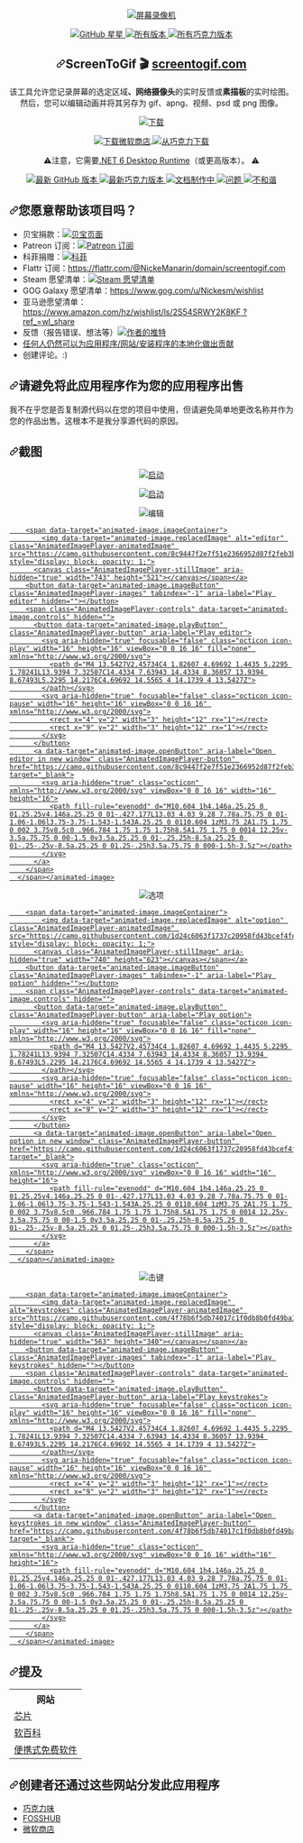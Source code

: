 <div class="Box-sc-g0xbh4-0 bJMeLZ js-snippet-clipboard-copy-unpositioned" data-hpc="true"><article class="markdown-body entry-content container-lg" itemprop="text"><p align="center" dir="auto">
<a href="https://github.com/NickeManarin/ScreenToGif">
<img align="center" alt="屏幕录像机" src="https://camo.githubusercontent.com/6c65ce76a953c3a2845075c6cbaec19314ea24c821c0bc9fd6fed685bd4759c7/68747470733a2f2f7777772e73637265656e746f6769662e636f6d2f6c6f676f732f6d732d69636f6e2d313434783134342e706e67" data-canonical-src="https://www.screentogif.com/logos/ms-icon-144x144.png" style="max-width: 100%;">
</a>
</p>
<p align="center" dir="auto">
<a href="https://github.com/NickeManarin/ScreenToGif/stargazers">
 <img alt="GitHub 星星" src="https://camo.githubusercontent.com/06ff343b7633abb26e5a258fac3b45549c9d91fb86f8c6bcacbf0acf73753b70/68747470733a2f2f696d672e736869656c64732e696f2f6769746875622f73746172732f4e69636b654d616e6172696e2f53637265656e546f4769662e737667" data-canonical-src="https://img.shields.io/github/stars/NickeManarin/ScreenToGif.svg" style="max-width: 100%;">
</a>
<a href="https://github.com/NickeManarin/ScreenToGif/releases">
 <img alt="所有版本" src="https://camo.githubusercontent.com/a00fbeeb523b0dc4a453ead9b3fdcad6f57e74dc88676d820e9b89e745bb42aa/68747470733a2f2f696d672e736869656c64732e696f2f6769746875622f646f776e6c6f6164732f4e69636b654d616e6172696e2f53637265656e546f4769662f746f74616c2e737667" data-canonical-src="https://img.shields.io/github/downloads/NickeManarin/ScreenToGif/total.svg" style="max-width: 100%;">
</a>
<a href="https://chocolatey.org/packages/screentogif" rel="nofollow">
 <img alt="所有巧克力版本" src="https://camo.githubusercontent.com/d1145cdb11ea6e19bfce6ed73da58fbca4a6265e237bf712bef4912f0cd126a0/68747470733a2f2f696d672e736869656c64732e696f2f63686f636f6c617465792f64742f73637265656e746f6769662e737667" data-canonical-src="https://img.shields.io/chocolatey/dt/screentogif.svg" style="max-width: 100%;">
</a>
</p>
<h1 align="center" tabindex="-1" dir="auto"><a id="user-content-screentogif--screentogifcom" class="anchor" aria-hidden="true" tabindex="-1" href="#screentogif--screentogifcom"><svg class="octicon octicon-link" viewBox="0 0 16 16" version="1.1" width="16" height="16" aria-hidden="true"><path d="m7.775 3.275 1.25-1.25a3.5 3.5 0 1 1 4.95 4.95l-2.5 2.5a3.5 3.5 0 0 1-4.95 0 .751.751 0 0 1 .018-1.042.751.751 0 0 1 1.042-.018 1.998 1.998 0 0 0 2.83 0l2.5-2.5a2.002 2.002 0 0 0-2.83-2.83l-1.25 1.25a.751.751 0 0 1-1.042-.018.751.751 0 0 1-.018-1.042Zm-4.69 9.64a1.998 1.998 0 0 0 2.83 0l1.25-1.25a.751.751 0 0 1 1.042.018.751.751 0 0 1 .018 1.042l-1.25 1.25a3.5 3.5 0 1 1-4.95-4.95l2.5-2.5a3.5 3.5 0 0 1 4.95 0 .751.751 0 0 1-.018 1.042.751.751 0 0 1-1.042.018 1.998 1.998 0 0 0-2.83 0l-2.5 2.5a1.998 1.998 0 0 0 0 2.83Z"></path></svg></a><font style="vertical-align: inherit;"><font style="vertical-align: inherit;">ScreenToGif 🎬 </font></font><a href="http://www.screentogif.com/" rel="nofollow"><font style="vertical-align: inherit;"><font style="vertical-align: inherit;">screentogif.com</font></font></a></h1>
<p align="center" dir="auto"><font style="vertical-align: inherit;"><font style="vertical-align: inherit;">该工具允许您记录屏幕的选定区域</font></font><strong><font style="vertical-align: inherit;"><font style="vertical-align: inherit;">、</font></font></strong><font style="vertical-align: inherit;"></font><strong><font style="vertical-align: inherit;"><font style="vertical-align: inherit;">网络摄像头</font></font></strong><font style="vertical-align: inherit;"><font style="vertical-align: inherit;">的实时反馈或</font></font><strong><font style="vertical-align: inherit;"><font style="vertical-align: inherit;">素描板</font></font></strong><font style="vertical-align: inherit;"><font style="vertical-align: inherit;">的实时绘图</font><font style="vertical-align: inherit;">。</font><font style="vertical-align: inherit;">然后，您可以编辑动画并将其另存为 gif、apng、视频、psd 或 png 图像。</font></font></p>
<p align="center" dir="auto">
    <a href="https://github.com/NickeManarin/ScreenToGif/releases">
        <img align="center" alt="下载" src="https://camo.githubusercontent.com/3e73c85e780f72189a2217e49dfa8e09e1174e2840bf190fa5f9464186e749fd/68747470733a2f2f7777772e73637265656e746f6769662e636f6d2f77696b692f646f776e6c6f61642d6e6f772e706e67" data-canonical-src="https://www.screentogif.com/wiki/download-now.png" style="max-width: 100%;">
    </a>
</p>
<p align="center" dir="auto">
    <a href="https://www.microsoft.com/en-us/p/screentogif/9n3sqk8pds8g" rel="nofollow">
        <img align="center" alt="下载微软商店" src="https://camo.githubusercontent.com/39f3f5757f2dc2bb14711afa01d2cf8d0b70e5fffd1045d463c92419173eb2bc/68747470733a2f2f7777772e73637265656e746f6769662e636f6d2f77696b692f646f776e6c6f61642d73746f72652e706e67" data-canonical-src="https://www.screentogif.com/wiki/download-store.png" style="max-width: 100%;">
    </a>
    <a href="https://chocolatey.org/packages/screentogif" rel="nofollow">
        <img align="center" alt="从巧克力下载" src="https://camo.githubusercontent.com/413e2e9f2ac77fdd1869643be1862451521dd5e8a18b730241021044025916a0/68747470733a2f2f7777772e73637265656e746f6769662e636f6d2f77696b692f646f776e6c6f61642d63686f636f6c617465792e706e67" data-canonical-src="https://www.screentogif.com/wiki/download-chocolatey.png" style="max-width: 100%;">
    </a>
</p>
<p align="center" dir="auto">
<g-emoji class="g-emoji" alias="warning"><font style="vertical-align: inherit;"><font style="vertical-align: inherit;">⚠️</font></font></g-emoji><font style="vertical-align: inherit;"><font style="vertical-align: inherit;">注意，它需要</font></font><a href="https://dotnet.microsoft.com/en-us/download/dotnet/6.0/runtime" rel="nofollow"><font style="vertical-align: inherit;"><font style="vertical-align: inherit;">.NET 6 Desktop Runtime</font></font></a><font style="vertical-align: inherit;"><font style="vertical-align: inherit;">（或更高版本）。 
 </font></font><g-emoji class="g-emoji" alias="warning"><font style="vertical-align: inherit;"><font style="vertical-align: inherit;">⚠️</font></font></g-emoji>
</p>
<p align="center" dir="auto">
<a href="https://github.com/NickeManarin/ScreenToGif/releases/latest">
 <img alt="最新 GitHub 版本" src="https://camo.githubusercontent.com/bc5aee76805ee19a9fd53087684168d965054b98d554ef542c54a3a8634a675a/68747470733a2f2f696d672e736869656c64732e696f2f6769746875622f72656c656173652f6e69636b656d616e6172696e2f73637265656e746f6769662e737667" data-canonical-src="https://img.shields.io/github/release/nickemanarin/screentogif.svg" style="max-width: 100%;">
</a>
<a href="https://chocolatey.org/packages/screentogif" rel="nofollow">
 <img alt="最新巧克力版本" src="https://camo.githubusercontent.com/5f23b61f56f537c7da143a79d059639cd3f8f45a63dfab1ced9feecd70c7d22a/68747470733a2f2f696d672e736869656c64732e696f2f63686f636f6c617465792f762f73637265656e746f6769662e737667" data-canonical-src="https://img.shields.io/chocolatey/v/screentogif.svg" style="max-width: 100%;">
</a>
<a href="https://github.com/NickeManarin/ScreenToGif/wiki/Help">
 <img alt="文档制作中" src="https://camo.githubusercontent.com/557e9233ba21999a773a35f0760d12a87bd1acc82a99b23b781e1fdccd25be2f/68747470733a2f2f696d672e736869656c64732e696f2f62616467652f446f63732d5749502d7265642e737667" data-canonical-src="https://img.shields.io/badge/Docs-WIP-red.svg" style="max-width: 100%;">
</a>
<a href="https://github.com/NickeManarin/ScreenToGif/issues">
 <img alt="问题" src="https://camo.githubusercontent.com/dfcdd2bf4fc047e057715ce57d0167ca976365136f77f32af247b5c98a3a6387/68747470733a2f2f696d672e736869656c64732e696f2f6769746875622f6973737565732f4e69636b654d616e6172696e2f53637265656e546f4769662e737667" data-canonical-src="https://img.shields.io/github/issues/NickeManarin/ScreenToGif.svg" style="max-width: 100%;">
</a>
<a href="https://discord.gg/XgEqDHX" rel="nofollow">
 <img src="https://camo.githubusercontent.com/ac6b735409d10db1a6ddfa851959d1e525d85c88b5a6725e848ae635ed5f1455/68747470733a2f2f696d672e736869656c64732e696f2f646973636f72642f3331383236303731393638303335363335322e737667" alt="不和谐" data-canonical-src="https://img.shields.io/discord/318260719680356352.svg" style="max-width: 100%;">
</a>
</p>
<h2 tabindex="-1" dir="auto"><a id="user-content-would-you-like-to-help-the-project" class="anchor" aria-hidden="true" tabindex="-1" href="#would-you-like-to-help-the-project"><svg class="octicon octicon-link" viewBox="0 0 16 16" version="1.1" width="16" height="16" aria-hidden="true"><path d="m7.775 3.275 1.25-1.25a3.5 3.5 0 1 1 4.95 4.95l-2.5 2.5a3.5 3.5 0 0 1-4.95 0 .751.751 0 0 1 .018-1.042.751.751 0 0 1 1.042-.018 1.998 1.998 0 0 0 2.83 0l2.5-2.5a2.002 2.002 0 0 0-2.83-2.83l-1.25 1.25a.751.751 0 0 1-1.042-.018.751.751 0 0 1-.018-1.042Zm-4.69 9.64a1.998 1.998 0 0 0 2.83 0l1.25-1.25a.751.751 0 0 1 1.042.018.751.751 0 0 1 .018 1.042l-1.25 1.25a3.5 3.5 0 1 1-4.95-4.95l2.5-2.5a3.5 3.5 0 0 1 4.95 0 .751.751 0 0 1-.018 1.042.751.751 0 0 1-1.042.018 1.998 1.998 0 0 0-2.83 0l-2.5 2.5a1.998 1.998 0 0 0 0 2.83Z"></path></svg></a><font style="vertical-align: inherit;"><font style="vertical-align: inherit;">您愿意帮助该项目吗？</font></font></h2>
<ul dir="auto">
<li><font style="vertical-align: inherit;"><font style="vertical-align: inherit;">贝宝捐款：</font></font><a href="https://www.paypal.com/cgi-bin/webscr?cmd=_donations&amp;business=JCY2BGLULSWVJ&amp;lc=US&amp;item_name=ScreenToGif&amp;item_number=screentogif&amp;currency_code=USD&amp;bn=PP%2dDonationsBF%3abtn_donateCC_LG%2egif%3aNonHosted" rel="nofollow"><img src="https://camo.githubusercontent.com/5f266aaa3d117272aaa16e859b6e73eb1228036cf1fd79e62242403f14bc4203/68747470733a2f2f696d672e736869656c64732e696f2f62616467652f646f6e6174652d50617970616c2d6664383230302e737667" alt="贝宝页面" data-canonical-src="https://img.shields.io/badge/donate-Paypal-fd8200.svg" style="max-width: 100%;"></a></li>
<li><font style="vertical-align: inherit;"><font style="vertical-align: inherit;">Patreon 订阅：</font></font><a href="https://www.patreon.com/nicke" rel="nofollow"><img src="https://camo.githubusercontent.com/0616ed6d3eef07d1fe589f3db36a46f2945ded9421e5bf11137f9037f7258b23/68747470733a2f2f696d672e736869656c64732e696f2f62616467652f7375627363726962652d50617472656f6e2d6f72616e67652e737667" alt="Patreon 订阅" data-canonical-src="https://img.shields.io/badge/subscribe-Patreon-orange.svg" style="max-width: 100%;"></a></li>
<li><font style="vertical-align: inherit;"><font style="vertical-align: inherit;">科菲捐赠：</font></font><a href="https://ko-fi.com/B0B7Y5Z9" rel="nofollow"><img src="https://camo.githubusercontent.com/552bca7ad4a634b3ee2168758c2e3d288e786d2185d77c2892bcdee7f8a53df8/68747470733a2f2f7777772e6b6f2d66692e636f6d2f696d672f676974687562627574746f6e5f736d2e737667" alt="科菲" data-canonical-src="https://www.ko-fi.com/img/githubbutton_sm.svg" style="max-width: 100%;"></a></li>
<li><font style="vertical-align: inherit;"><font style="vertical-align: inherit;">Flattr 订阅：</font></font><a href="https://flattr.com/@NickeManarin/domain/screentogif.com" rel="nofollow"><font style="vertical-align: inherit;"><font style="vertical-align: inherit;">https://flattr.com/@NickeManarin/domain/screentogif.com</font></font></a></li>
<li><font style="vertical-align: inherit;"><font style="vertical-align: inherit;">Steam 愿望清单：</font></font><a href="http://steamcommunity.com/id/nickesm/wishlist" rel="nofollow"><img src="https://camo.githubusercontent.com/1e1019ca96877f8dc24e88c43f2749ae373453facaea3ded8cc1e7bbec1e8fa3/68747470733a2f2f696d672e736869656c64732e696f2f62616467652f646f6e6174652d537465616d2d3137316132312e737667" alt="Steam 愿望清单" data-canonical-src="https://img.shields.io/badge/donate-Steam-171a21.svg" style="max-width: 100%;"></a></li>
<li><font style="vertical-align: inherit;"><font style="vertical-align: inherit;">GOG Galaxy 愿望清单：</font></font><a href="https://www.gog.com/u/Nickesm/wishlist" rel="nofollow"><font style="vertical-align: inherit;"><font style="vertical-align: inherit;">https://www.gog.com/u/Nickesm/wishlist</font></font></a></li>
<li><font style="vertical-align: inherit;"><font style="vertical-align: inherit;">亚马逊愿望清单：</font></font><a href="https://www.amazon.com/hz/wishlist/ls/2S54SRWY2K8KF?ref_=wl_share" rel="nofollow"><font style="vertical-align: inherit;"><font style="vertical-align: inherit;">https://www.amazon.com/hz/wishlist/ls/2S54SRWY2K8KF ?ref_=wl_share</font></font></a></li>
<li><font style="vertical-align: inherit;"><font style="vertical-align: inherit;">反馈（报告错误、想法等）</font></font><a href="https://twitter.com/NickeManarin" rel="nofollow"><img src="https://camo.githubusercontent.com/e1ac4982f56478caa131969f7d15510df2e80ba71e9022bb1ded20d9fd517f6c/68747470733a2f2f696d672e736869656c64732e696f2f62616467652f547769747465722d2534304e69636b654d616e6172696e2d626c75652e737667" alt="作者的推特" data-canonical-src="https://img.shields.io/badge/Twitter-%40NickeManarin-blue.svg" style="max-width: 100%;"></a></li>
<li><a href="https://github.com/NickeManarin/ScreenToGif/blob/master/LOCALIZATION.md"><font style="vertical-align: inherit;"><font style="vertical-align: inherit;">任何人仍然可以为应用程序/网站/安装程序的本地化做出贡献</font></font></a></li>
<li><font style="vertical-align: inherit;"><font style="vertical-align: inherit;">创建评论。</font><font style="vertical-align: inherit;">:)</font></font></li>
</ul>
<h2 tabindex="-1" dir="auto"><a id="user-content-please-avoid-selling-this-app-as-yours" class="anchor" aria-hidden="true" tabindex="-1" href="#please-avoid-selling-this-app-as-yours"><svg class="octicon octicon-link" viewBox="0 0 16 16" version="1.1" width="16" height="16" aria-hidden="true"><path d="m7.775 3.275 1.25-1.25a3.5 3.5 0 1 1 4.95 4.95l-2.5 2.5a3.5 3.5 0 0 1-4.95 0 .751.751 0 0 1 .018-1.042.751.751 0 0 1 1.042-.018 1.998 1.998 0 0 0 2.83 0l2.5-2.5a2.002 2.002 0 0 0-2.83-2.83l-1.25 1.25a.751.751 0 0 1-1.042-.018.751.751 0 0 1-.018-1.042Zm-4.69 9.64a1.998 1.998 0 0 0 2.83 0l1.25-1.25a.751.751 0 0 1 1.042.018.751.751 0 0 1 .018 1.042l-1.25 1.25a3.5 3.5 0 1 1-4.95-4.95l2.5-2.5a3.5 3.5 0 0 1 4.95 0 .751.751 0 0 1-.018 1.042.751.751 0 0 1-1.042.018 1.998 1.998 0 0 0-2.83 0l-2.5 2.5a1.998 1.998 0 0 0 0 2.83Z"></path></svg></a><font style="vertical-align: inherit;"><font style="vertical-align: inherit;">请避免将此应用程序作为您的应用程序出售</font></font></h2><font style="vertical-align: inherit;"><font style="vertical-align: inherit;">
我不在乎您是否复制源代码以在您的项目中使用，但请避免简单地更改名称并作为您的作品出售。</font><font style="vertical-align: inherit;">这根本不是我分享源代码的原因。
</font></font><h2 tabindex="-1" dir="auto"><a id="user-content-screenshots" class="anchor" aria-hidden="true" tabindex="-1" href="#screenshots"><svg class="octicon octicon-link" viewBox="0 0 16 16" version="1.1" width="16" height="16" aria-hidden="true"><path d="m7.775 3.275 1.25-1.25a3.5 3.5 0 1 1 4.95 4.95l-2.5 2.5a3.5 3.5 0 0 1-4.95 0 .751.751 0 0 1 .018-1.042.751.751 0 0 1 1.042-.018 1.998 1.998 0 0 0 2.83 0l2.5-2.5a2.002 2.002 0 0 0-2.83-2.83l-1.25 1.25a.751.751 0 0 1-1.042-.018.751.751 0 0 1-.018-1.042Zm-4.69 9.64a1.998 1.998 0 0 0 2.83 0l1.25-1.25a.751.751 0 0 1 1.042.018.751.751 0 0 1 .018 1.042l-1.25 1.25a3.5 3.5 0 1 1-4.95-4.95l2.5-2.5a3.5 3.5 0 0 1 4.95 0 .751.751 0 0 1-.018 1.042.751.751 0 0 1-1.042.018 1.998 1.998 0 0 0-2.83 0l-2.5 2.5a1.998 1.998 0 0 0 0 2.83Z"></path></svg></a><font style="vertical-align: inherit;"><font style="vertical-align: inherit;">截图</font></font></h2>
<p align="center" dir="auto">
 <a target="_blank" rel="noopener noreferrer nofollow" href="https://camo.githubusercontent.com/fe1ef23f97f2e65daa333d89bfda6ac430c396ef687e72bec253c80ee531389f/68747470733a2f2f7777772e73637265656e746f6769662e636f6d2f6d656469612f5265636f726465722e706e67"><img align="center" alt="启动" src="https://camo.githubusercontent.com/fe1ef23f97f2e65daa333d89bfda6ac430c396ef687e72bec253c80ee531389f/68747470733a2f2f7777772e73637265656e746f6769662e636f6d2f6d656469612f5265636f726465722e706e67" data-canonical-src="https://www.screentogif.com/media/Recorder.png" style="max-width: 100%;"></a>
</p>
<p align="center" dir="auto">
 <a target="_blank" rel="noopener noreferrer nofollow" href="https://camo.githubusercontent.com/e998fadf4a771b8c45e55ee2836407c926380c85e5722635a8e6a9d279c92c06/68747470733a2f2f7777772e73637265656e746f6769662e636f6d2f6d656469612f537461727475702e706e67"><img align="center" alt="启动" src="https://camo.githubusercontent.com/e998fadf4a771b8c45e55ee2836407c926380c85e5722635a8e6a9d279c92c06/68747470733a2f2f7777772e73637265656e746f6769662e636f6d2f6d656469612f537461727475702e706e67" data-canonical-src="https://www.screentogif.com/media/Startup.png" style="max-width: 100%;"></a>
</p>
 <p align="center" dir="auto">
 <animated-image data-catalyst=""><a target="_blank" rel="noopener noreferrer nofollow" href="https://camo.githubusercontent.com/8c9447f2e7f51e2366952d87f2feb3b9f66359d719157f55001889ed9ba2b86d/68747470733a2f2f7777772e73637265656e746f6769662e636f6d2f6d656469612f456469746f722e676966" data-target="animated-image.originalLink"><img align="center" alt="编辑" src="https://camo.githubusercontent.com/8c9447f2e7f51e2366952d87f2feb3b9f66359d719157f55001889ed9ba2b86d/68747470733a2f2f7777772e73637265656e746f6769662e636f6d2f6d656469612f456469746f722e676966" data-canonical-src="https://www.screentogif.com/media/Editor.gif" style="max-width: 100%; display: inline-block;" data-target="animated-image.originalImage"></a>
      <span class="AnimatedImagePlayer" data-target="animated-image.player" hidden="">
        <a data-target="animated-image.replacedLink" class="AnimatedImagePlayer-images" href="https://camo.githubusercontent.com/8c9447f2e7f51e2366952d87f2feb3b9f66359d719157f55001889ed9ba2b86d/68747470733a2f2f7777772e73637265656e746f6769662e636f6d2f6d656469612f456469746f722e676966" target="_blank">
          
        <span data-target="animated-image.imageContainer">
            <img data-target="animated-image.replacedImage" alt="editor" class="AnimatedImagePlayer-animatedImage" src="https://camo.githubusercontent.com/8c9447f2e7f51e2366952d87f2feb3b9f66359d719157f55001889ed9ba2b86d/68747470733a2f2f7777772e73637265656e746f6769662e636f6d2f6d656469612f456469746f722e676966" style="display: block; opacity: 1;">
          <canvas class="AnimatedImagePlayer-stillImage" aria-hidden="true" width="743" height="521"></canvas></span></a>
        <button data-target="animated-image.imageButton" class="AnimatedImagePlayer-images" tabindex="-1" aria-label="Play editor" hidden=""></button>
        <span class="AnimatedImagePlayer-controls" data-target="animated-image.controls" hidden="">
          <button data-target="animated-image.playButton" class="AnimatedImagePlayer-button" aria-label="Play editor">
            <svg aria-hidden="true" focusable="false" class="octicon icon-play" width="16" height="16" viewBox="0 0 16 16" fill="none" xmlns="http://www.w3.org/2000/svg">
              <path d="M4 13.5427V2.45734C4 1.82607 4.69692 1.4435 5.2295 1.78241L13.9394 7.32507C14.4334 7.63943 14.4334 8.36057 13.9394 8.67493L5.2295 14.2176C4.69692 14.5565 4 14.1739 4 13.5427Z">
            </path></svg>
            <svg aria-hidden="true" focusable="false" class="octicon icon-pause" width="16" height="16" viewBox="0 0 16 16" xmlns="http://www.w3.org/2000/svg">
              <rect x="4" y="2" width="3" height="12" rx="1"></rect>
              <rect x="9" y="2" width="3" height="12" rx="1"></rect>
            </svg>
          </button>
          <a data-target="animated-image.openButton" aria-label="Open editor in new window" class="AnimatedImagePlayer-button" href="https://camo.githubusercontent.com/8c9447f2e7f51e2366952d87f2feb3b9f66359d719157f55001889ed9ba2b86d/68747470733a2f2f7777772e73637265656e746f6769662e636f6d2f6d656469612f456469746f722e676966" target="_blank">
            <svg aria-hidden="true" class="octicon" xmlns="http://www.w3.org/2000/svg" viewBox="0 0 16 16" width="16" height="16">
              <path fill-rule="evenodd" d="M10.604 1h4.146a.25.25 0 01.25.25v4.146a.25.25 0 01-.427.177L13.03 4.03 9.28 7.78a.75.75 0 01-1.06-1.06l3.75-3.75-1.543-1.543A.25.25 0 0110.604 1zM3.75 2A1.75 1.75 0 002 3.75v8.5c0 .966.784 1.75 1.75 1.75h8.5A1.75 1.75 0 0014 12.25v-3.5a.75.75 0 00-1.5 0v3.5a.25.25 0 01-.25.25h-8.5a.25.25 0 01-.25-.25v-8.5a.25.25 0 01.25-.25h3.5a.75.75 0 000-1.5h-3.5z"></path>
            </svg>
          </a>
        </span>
      </span></animated-image>
 </p>
 <p align="center" dir="auto">
 <animated-image data-catalyst=""><a target="_blank" rel="noopener noreferrer nofollow" href="https://camo.githubusercontent.com/1d24c6063f1737c20958fd43bcef4fe4c4fab2aea78a7070991868ba7b9664bc/68747470733a2f2f7777772e73637265656e746f6769662e636f6d2f6d656469612f4f7074696f6e732e676966" data-target="animated-image.originalLink"><img align="center" alt="选项" src="https://camo.githubusercontent.com/1d24c6063f1737c20958fd43bcef4fe4c4fab2aea78a7070991868ba7b9664bc/68747470733a2f2f7777772e73637265656e746f6769662e636f6d2f6d656469612f4f7074696f6e732e676966" data-canonical-src="https://www.screentogif.com/media/Options.gif" style="max-width: 100%; display: inline-block;" data-target="animated-image.originalImage"></a>
      <span class="AnimatedImagePlayer" data-target="animated-image.player" hidden="">
        <a data-target="animated-image.replacedLink" class="AnimatedImagePlayer-images" href="https://camo.githubusercontent.com/1d24c6063f1737c20958fd43bcef4fe4c4fab2aea78a7070991868ba7b9664bc/68747470733a2f2f7777772e73637265656e746f6769662e636f6d2f6d656469612f4f7074696f6e732e676966" target="_blank">
          
        <span data-target="animated-image.imageContainer">
            <img data-target="animated-image.replacedImage" alt="option" class="AnimatedImagePlayer-animatedImage" src="https://camo.githubusercontent.com/1d24c6063f1737c20958fd43bcef4fe4c4fab2aea78a7070991868ba7b9664bc/68747470733a2f2f7777772e73637265656e746f6769662e636f6d2f6d656469612f4f7074696f6e732e676966" style="display: block; opacity: 1;">
          <canvas class="AnimatedImagePlayer-stillImage" aria-hidden="true" width="740" height="623"></canvas></span></a>
        <button data-target="animated-image.imageButton" class="AnimatedImagePlayer-images" tabindex="-1" aria-label="Play option" hidden=""></button>
        <span class="AnimatedImagePlayer-controls" data-target="animated-image.controls" hidden="">
          <button data-target="animated-image.playButton" class="AnimatedImagePlayer-button" aria-label="Play option">
            <svg aria-hidden="true" focusable="false" class="octicon icon-play" width="16" height="16" viewBox="0 0 16 16" fill="none" xmlns="http://www.w3.org/2000/svg">
              <path d="M4 13.5427V2.45734C4 1.82607 4.69692 1.4435 5.2295 1.78241L13.9394 7.32507C14.4334 7.63943 14.4334 8.36057 13.9394 8.67493L5.2295 14.2176C4.69692 14.5565 4 14.1739 4 13.5427Z">
            </path></svg>
            <svg aria-hidden="true" focusable="false" class="octicon icon-pause" width="16" height="16" viewBox="0 0 16 16" xmlns="http://www.w3.org/2000/svg">
              <rect x="4" y="2" width="3" height="12" rx="1"></rect>
              <rect x="9" y="2" width="3" height="12" rx="1"></rect>
            </svg>
          </button>
          <a data-target="animated-image.openButton" aria-label="Open option in new window" class="AnimatedImagePlayer-button" href="https://camo.githubusercontent.com/1d24c6063f1737c20958fd43bcef4fe4c4fab2aea78a7070991868ba7b9664bc/68747470733a2f2f7777772e73637265656e746f6769662e636f6d2f6d656469612f4f7074696f6e732e676966" target="_blank">
            <svg aria-hidden="true" class="octicon" xmlns="http://www.w3.org/2000/svg" viewBox="0 0 16 16" width="16" height="16">
              <path fill-rule="evenodd" d="M10.604 1h4.146a.25.25 0 01.25.25v4.146a.25.25 0 01-.427.177L13.03 4.03 9.28 7.78a.75.75 0 01-1.06-1.06l3.75-3.75-1.543-1.543A.25.25 0 0110.604 1zM3.75 2A1.75 1.75 0 002 3.75v8.5c0 .966.784 1.75 1.75 1.75h8.5A1.75 1.75 0 0014 12.25v-3.5a.75.75 0 00-1.5 0v3.5a.25.25 0 01-.25.25h-8.5a.25.25 0 01-.25-.25v-8.5a.25.25 0 01.25-.25h3.5a.75.75 0 000-1.5h-3.5z"></path>
            </svg>
          </a>
        </span>
      </span></animated-image>
 </p>
 <p align="center" dir="auto">
 <animated-image data-catalyst=""><a target="_blank" rel="noopener noreferrer nofollow" href="https://camo.githubusercontent.com/4f78b6f5db74017c1f0db8b0fd49ba1394e4bb7578cefa1e4af631a625a7846f/68747470733a2f2f7777772e73637265656e746f6769662e636f6d2f6d656469612f4b6579732e676966" data-target="animated-image.originalLink"><img align="center" alt="击键" src="https://camo.githubusercontent.com/4f78b6f5db74017c1f0db8b0fd49ba1394e4bb7578cefa1e4af631a625a7846f/68747470733a2f2f7777772e73637265656e746f6769662e636f6d2f6d656469612f4b6579732e676966" data-canonical-src="https://www.screentogif.com/media/Keys.gif" style="max-width: 100%; display: inline-block;" data-target="animated-image.originalImage"></a>
      <span class="AnimatedImagePlayer" data-target="animated-image.player" hidden="">
        <a data-target="animated-image.replacedLink" class="AnimatedImagePlayer-images" href="https://camo.githubusercontent.com/4f78b6f5db74017c1f0db8b0fd49ba1394e4bb7578cefa1e4af631a625a7846f/68747470733a2f2f7777772e73637265656e746f6769662e636f6d2f6d656469612f4b6579732e676966" target="_blank">
          
        <span data-target="animated-image.imageContainer">
            <img data-target="animated-image.replacedImage" alt="keystrokes" class="AnimatedImagePlayer-animatedImage" src="https://camo.githubusercontent.com/4f78b6f5db74017c1f0db8b0fd49ba1394e4bb7578cefa1e4af631a625a7846f/68747470733a2f2f7777772e73637265656e746f6769662e636f6d2f6d656469612f4b6579732e676966" style="display: block; opacity: 1;">
          <canvas class="AnimatedImagePlayer-stillImage" aria-hidden="true" width="563" height="340"></canvas></span></a>
        <button data-target="animated-image.imageButton" class="AnimatedImagePlayer-images" tabindex="-1" aria-label="Play keystrokes" hidden=""></button>
        <span class="AnimatedImagePlayer-controls" data-target="animated-image.controls" hidden="">
          <button data-target="animated-image.playButton" class="AnimatedImagePlayer-button" aria-label="Play keystrokes">
            <svg aria-hidden="true" focusable="false" class="octicon icon-play" width="16" height="16" viewBox="0 0 16 16" fill="none" xmlns="http://www.w3.org/2000/svg">
              <path d="M4 13.5427V2.45734C4 1.82607 4.69692 1.4435 5.2295 1.78241L13.9394 7.32507C14.4334 7.63943 14.4334 8.36057 13.9394 8.67493L5.2295 14.2176C4.69692 14.5565 4 14.1739 4 13.5427Z">
            </path></svg>
            <svg aria-hidden="true" focusable="false" class="octicon icon-pause" width="16" height="16" viewBox="0 0 16 16" xmlns="http://www.w3.org/2000/svg">
              <rect x="4" y="2" width="3" height="12" rx="1"></rect>
              <rect x="9" y="2" width="3" height="12" rx="1"></rect>
            </svg>
          </button>
          <a data-target="animated-image.openButton" aria-label="Open keystrokes in new window" class="AnimatedImagePlayer-button" href="https://camo.githubusercontent.com/4f78b6f5db74017c1f0db8b0fd49ba1394e4bb7578cefa1e4af631a625a7846f/68747470733a2f2f7777772e73637265656e746f6769662e636f6d2f6d656469612f4b6579732e676966" target="_blank">
            <svg aria-hidden="true" class="octicon" xmlns="http://www.w3.org/2000/svg" viewBox="0 0 16 16" width="16" height="16">
              <path fill-rule="evenodd" d="M10.604 1h4.146a.25.25 0 01.25.25v4.146a.25.25 0 01-.427.177L13.03 4.03 9.28 7.78a.75.75 0 01-1.06-1.06l3.75-3.75-1.543-1.543A.25.25 0 0110.604 1zM3.75 2A1.75 1.75 0 002 3.75v8.5c0 .966.784 1.75 1.75 1.75h8.5A1.75 1.75 0 0014 12.25v-3.5a.75.75 0 00-1.5 0v3.5a.25.25 0 01-.25.25h-8.5a.25.25 0 01-.25-.25v-8.5a.25.25 0 01.25-.25h3.5a.75.75 0 000-1.5h-3.5z"></path>
            </svg>
          </a>
        </span>
      </span></animated-image>
 </p>
<h2 tabindex="-1" dir="auto"><a id="user-content-mentions" class="anchor" aria-hidden="true" tabindex="-1" href="#mentions"><svg class="octicon octicon-link" viewBox="0 0 16 16" version="1.1" width="16" height="16" aria-hidden="true"><path d="m7.775 3.275 1.25-1.25a3.5 3.5 0 1 1 4.95 4.95l-2.5 2.5a3.5 3.5 0 0 1-4.95 0 .751.751 0 0 1 .018-1.042.751.751 0 0 1 1.042-.018 1.998 1.998 0 0 0 2.83 0l2.5-2.5a2.002 2.002 0 0 0-2.83-2.83l-1.25 1.25a.751.751 0 0 1-1.042-.018.751.751 0 0 1-.018-1.042Zm-4.69 9.64a1.998 1.998 0 0 0 2.83 0l1.25-1.25a.751.751 0 0 1 1.042.018.751.751 0 0 1 .018 1.042l-1.25 1.25a3.5 3.5 0 1 1-4.95-4.95l2.5-2.5a3.5 3.5 0 0 1 4.95 0 .751.751 0 0 1-.018 1.042.751.751 0 0 1-1.042.018 1.998 1.998 0 0 0-2.83 0l-2.5 2.5a1.998 1.998 0 0 0 0 2.83Z"></path></svg></a><font style="vertical-align: inherit;"><font style="vertical-align: inherit;">提及</font></font></h2>
<table>
	<tbody><tr>
		<th><font style="vertical-align: inherit;"><font style="vertical-align: inherit;">网站</font></font></th>
	</tr><tr>
	</tr><tr>
		<td><a href="https://www.chip.de/downloads/Screen-To-Gif_65993193.html" rel="nofollow"><font style="vertical-align: inherit;"><font style="vertical-align: inherit;">芯片</font></font></a></td>
	</tr>
	<tr>
		<td><a href="https://www.softpedia.com/get/Multimedia/Graphic/Graphic-Others/Screen-to-Gif.shtml" rel="nofollow"><font style="vertical-align: inherit;"><font style="vertical-align: inherit;">软百科</font></font></a></td>
	</tr>
	<tr>
		<td><a href="https://www.portablefreeware.com/index.php?id=2895" rel="nofollow"><font style="vertical-align: inherit;"><font style="vertical-align: inherit;">便携式免费软件</font></font></a></td>
	</tr>
</tbody></table>
<h2 tabindex="-1" dir="auto"><a id="user-content-the-creator-also-distributes-this-app-via-these-websites" class="anchor" aria-hidden="true" tabindex="-1" href="#the-creator-also-distributes-this-app-via-these-websites"><svg class="octicon octicon-link" viewBox="0 0 16 16" version="1.1" width="16" height="16" aria-hidden="true"><path d="m7.775 3.275 1.25-1.25a3.5 3.5 0 1 1 4.95 4.95l-2.5 2.5a3.5 3.5 0 0 1-4.95 0 .751.751 0 0 1 .018-1.042.751.751 0 0 1 1.042-.018 1.998 1.998 0 0 0 2.83 0l2.5-2.5a2.002 2.002 0 0 0-2.83-2.83l-1.25 1.25a.751.751 0 0 1-1.042-.018.751.751 0 0 1-.018-1.042Zm-4.69 9.64a1.998 1.998 0 0 0 2.83 0l1.25-1.25a.751.751 0 0 1 1.042.018.751.751 0 0 1 .018 1.042l-1.25 1.25a3.5 3.5 0 1 1-4.95-4.95l2.5-2.5a3.5 3.5 0 0 1 4.95 0 .751.751 0 0 1-.018 1.042.751.751 0 0 1-1.042.018 1.998 1.998 0 0 0-2.83 0l-2.5 2.5a1.998 1.998 0 0 0 0 2.83Z"></path></svg></a><font style="vertical-align: inherit;"><font style="vertical-align: inherit;">创建者还通过这些网站分发此应用程序</font></font></h2>
<ul dir="auto">
<li><a href="https://chocolatey.org/packages/screentogif" rel="nofollow"><font style="vertical-align: inherit;"><font style="vertical-align: inherit;">巧克力味</font></font></a></li>
<li><a href="https://www.fosshub.com/ScreenToGif.html" rel="nofollow"><font style="vertical-align: inherit;"><font style="vertical-align: inherit;">FOSSHUB</font></font></a></li>
<li><a href="https://www.microsoft.com/en-us/p/screentogif/9n3sqk8pds8g" rel="nofollow"><font style="vertical-align: inherit;"><font style="vertical-align: inherit;">微软商店</font></font></a></li>
</ul>
</article></div>
